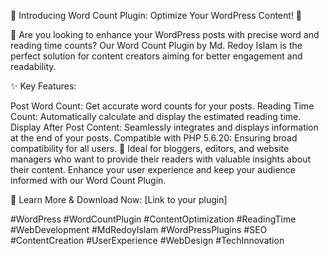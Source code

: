 🚀 Introducing Word Count Plugin: Optimize Your WordPress Content! 🚀

📝 Are you looking to enhance your WordPress posts with precise word and reading time counts? Our Word Count Plugin by Md. Redoy Islam is the perfect solution for content creators aiming for better engagement and readability.

✨ Key Features:

Post Word Count: Get accurate word counts for your posts.
Reading Time Count: Automatically calculate and display the estimated reading time.
Display After Post Content: Seamlessly integrates and displays information at the end of your posts.
Compatible with PHP 5.6.20: Ensuring broad compatibility for all users.
💼 Ideal for bloggers, editors, and website managers who want to provide their readers with valuable insights about their content. Enhance your user experience and keep your audience informed with our Word Count Plugin.

🔗 Learn More & Download Now: [Link to your plugin]

#WordPress #WordCountPlugin #ContentOptimization #ReadingTime #WebDevelopment #MdRedoyIslam #WordPressPlugins #SEO #ContentCreation #UserExperience #WebDesign #TechInnovation

